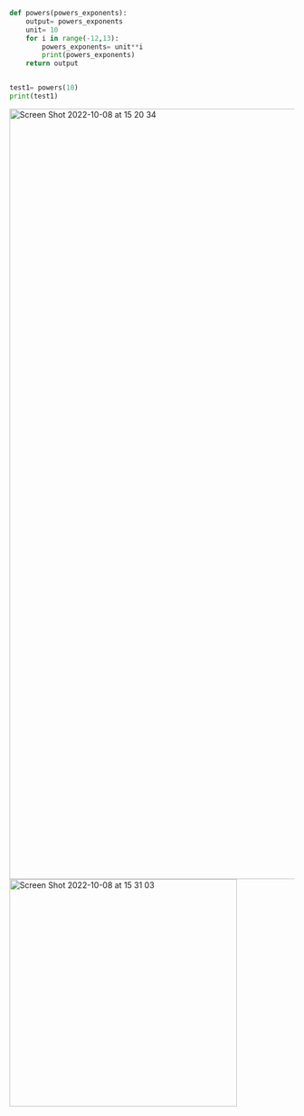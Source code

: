 ```.py
def powers(powers_exponents):
    output= powers_exponents
    unit= 10
    for i in range(-12,13):
        powers_exponents= unit**i
        print(powers_exponents)
    return output


test1= powers(10)
print(test1)
```

<img width="1362" alt="Screen Shot 2022-10-08 at 15 20 34" src="https://user-images.githubusercontent.com/111941990/194692696-9a274bc0-a9cc-4b43-8ac7-661c7119d443.png">

<img width="402" alt="Screen Shot 2022-10-08 at 15 31 03" src="https://user-images.githubusercontent.com/111941990/194693384-0d59486a-c251-4ee3-8c31-8e5e51c9c585.png">
